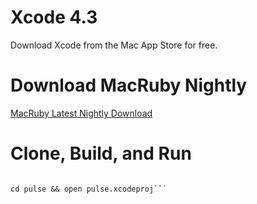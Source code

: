# Xcode 4.3 #

Download Xcode from the Mac App Store for free.

# Download MacRuby Nightly #

[MacRuby Latest Nightly Download](http://www.macruby.org/files/nightlies/macruby_nightly-latest.pkg)

# Clone, Build, and Run #

```git clone git@github.com:tpitale/pulse.git

cd pulse && open pulse.xcodeproj```
